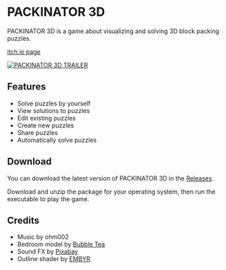 # PACKINATOR 3D

PACKINATOR 3D is a game about visualizing and solving 3D block packing puzzles.

[itch.io page](https://olibomby.itch.io/packinator3d)

[![PACKINATOR 3D TRAILER](https://img.youtube.com/vi/LPEFWYd_cEs/0.jpg)](https://www.youtube.com/watch?v=LPEFWYd_cEs)

## Features

- Solve puzzles by yourself
- View solutions to puzzles
- Edit existing puzzles
- Create new puzzles
- Share puzzles
- Automatically solve puzzles

## Download

You can download the latest version of PACKINATOR 3D in the [Releases](https://github.com/OliBomby/Packinator3D/releases).

Download and unzip the package for your operating system, then run the executable to play the game.

## Credits

- Music by ohm002
- Bedroom model by [Bubble Tea](https://www.turbosquid.com/3d-models/another-bedroom-1920104)
- Sound FX by [Pixabay](https://pixabay.com/sound-effects/userinterface-32114/)
- Outline shader by [EMBYR](https://godotshaders.com/shader/high-quality-post-process-outline/)
